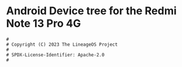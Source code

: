 # Android Device tree for the Redmi Note 13 Pro 4G
```
#
# Copyright (C) 2023 The LineageOS Project
#
# SPDX-License-Identifier: Apache-2.0
#
```
